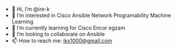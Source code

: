 - 👋 Hi, I’m @ire-k
- 👀 I’m interested in Cisco Ansible Network Programability Machine Learning
- 🌱 I’m currently learning for Cisco Encor egzam 
- 💞️ I’m looking to collaborate on Ansible
- 📫 How to reach me: ikx1000@gmail.com 

<!---
ire-k/ire-k is a ✨ special ✨ repository because its `README.md` (this file) appears on your GitHub profile.
You can click the Preview link to take a look at your changes.
--->
